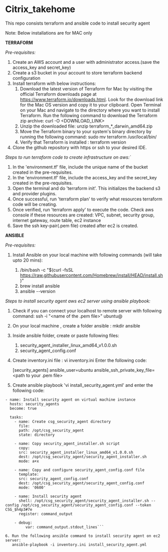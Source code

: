# Citrix_takehome
This repo consists terraform and ansible code to install security agent

Note: Below installations are for MAC only

**TERRAFORM** 

_Pre-requisites:_

1. Create an AWS account and a user with administrator access.(save the access_key and secret_key)
2. Create a s3 bucket in your account to store terraform backend configuration
3. Install terraform with below instructions:
   1. Download the latest version of Terraform for Mac by visiting the official Terraform downloads page at https://www.terraform.io/downloads.html. Look for the download link for the Mac OS version and copy it to your clipboard.
      Open Terminal on your Mac and navigate to the directory where you want to install Terraform.
      Run the following command to download the Terraform zip archive: curl -O <DOWNLOAD_LINK>
   2. Unzip the downloaded file: unzip terraform_*_darwin_amd64.zip
   3. Move the Terraform binary to your system's binary directory by running the following command: sudo mv terraform /usr/local/bin/
   4. Verify that Terraform is installed : terraform version
4. Clone the github repository with https or ssh to your desired IDE.

_Steps to run terraform code to create infrastructure on aws:`_

1. In the 'environment.tf' file, include the unique name of the bucket created in the pre-requisites.
2. In the 'environment.tf' file, include the access_key and the secret_key created in the pre-requisites.
3. Open the terminal and do 'terraform init'. This initializes the backend s3 and provider plugins.
4. Once successful, run 'terraform plan' to verify what resources terraform code will be creating.
5. Once verified, run 'terraform apply' to execute the code. Check aws console if these resources are created:
   VPC, subnet, security group, internet gateway, route table, ec2 instance
6. Save the ssh key-pair(.pem file) created after ec2 is created.



**ANSIBLE** 

_Pre-requisites:_

1. Install Ansible on your local machine with following commands (will take upto 20 mins):
    
   1. /bin/bash -c "$(curl -fsSL https://raw.githubusercontent.com/Homebrew/install/HEAD/install.sh)"
   2. brew install ansible
   3. ansible --version

_Steps to install security agent aws ec2 server using ansible playbook:_

1. Check if you can connect your localhost to remote server with following command:
   ssh -i "<name of the .pem file>" ubuntu@<public dns of the ec2 server>
2. On your local machine , create a folder ansible : mkdir ansible
3. Inside ansible folder, create or paste following files:
   
   1. security_agent_installer_linux_amd64_v1.0.0.sh
   2. security_agent_config.conf

4. Create inventory.ini file :  vi inventory.ini
   Enter the following code:

   [security_agents]
   <IP addr of ec2 server> ansible_user=ubuntu ansible_ssh_private_key_file=<path to your .pem file>

5. Create ansible playbook 'vi install_security_agent.yml' and enter the following code:

```   ---
- name: Install security agent on virtual machine instance
  hosts: security_agents
  become: true

  tasks:
    - name: Create csg_security_agent directory
      file:
      path: /opt/csg_security_agent
      state: directory

    - name: Copy security_agent_installer.sh script
      copy:
      src: security_agent_installer_linux_amd64_v1.0.0.sh
      dest: /opt/csg_security_agent/security_agent_installer.sh
      mode: a+x

    - name: Copy and configure security_agent_config.conf file
      template:
      src: security_agent_config.conf
      dest: /opt/csg_security_agent/security_agent_config.conf
      mode: '0600'

    - name: Install security agent
      shell: /opt/csg_security_agent/security_agent_installer.sh --config /opt/csg_security_agent/security_agent_config.conf --token CSG_$h4p3#7e
      register: command_output

    - debug:
         var: command_output.stdout_lines```

6. Run the following ansible command to install security agent on ec2 server:
   ansible-playbook -i inventory.ini install_security_agent.yml
